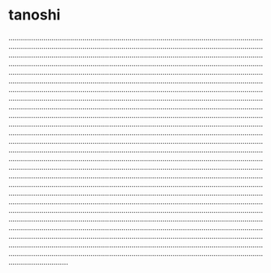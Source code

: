 # tanoshi
.....................................................................................................................................................................................................................................................................................................................................................................................................................................................................................................................................................................................................................................................................................................................................................................................................................................................................................................................................................................................................................................................................................................................................................................................................................................................................................................................................................................................................................................................................................................................................................................................................................................................................................................................................................................................................................................................................................................................................................................................................................................................................................................................................................................................................................................................................................................................................................................................................................................................................................................................................................................................................................................................................................................................................................................................................................................................................................................................................................................................................................................................................................................................................................................................................................................................................................................................................................................................